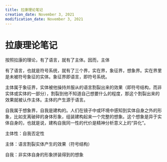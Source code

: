 ```yaml
---
title: 拉康理论笔记
creation_date: November 3, 2021
modification_date: November 3, 2021
---
```



# 拉康理论笔记

按照拉康的理论，有了语言，就有了主体。因而，主体

有了语言，也就是符号系统，就有了三个界，实在界，象征界，想象界。实在界里是未被符号象征的实体。象征界即语言，即符号系统。

主体属于象征界，实体被他操持并服从的语言割裂出来的效果（即符号结构，而非实体或实体的一部分），割裂到他不知道自己想要什么的程度，那这个割裂出来的效果就被认作主体。主体的产生源于语言。

自我属于想象界，自我是建构的。人们在镜子中或环境中感知到实体自身之外的形象，比如支离破碎的身体形象，组装建构起来一个完整的想象。这个想象是异于实体自身的，也就是说，建构自我同一性的代价是精神分析意义上的“异化”。

主体性：自我否定性

主体：语言割裂实体产生的效果（符号结构）

自我：非实体自身的形象拼装得到的想象

